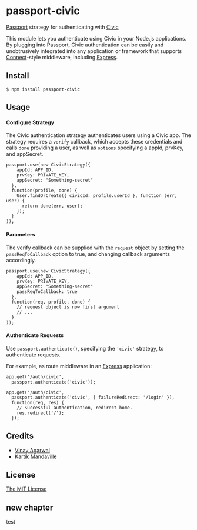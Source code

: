 # passport-civic

[Passport](http://passportjs.org/) strategy for authenticating with [Civic](https://www.civic.com/)

This module lets you authenticate using Civic in your Node.js applications.
By plugging into Passport, Civic authentication can be easily and
unobtrusively integrated into any application or framework that supports
[Connect](http://www.senchalabs.org/connect/)-style middleware, including
[Express](http://expressjs.com/).

## Install

    $ npm install passport-civic

## Usage

#### Configure Strategy

The Civic authentication strategy authenticates users using a Civic
app.  The strategy requires a `verify` callback, which
accepts these credentials and calls `done` providing a user, as well as
`options` specifying a appId, prvKey, and appSecret.

    passport.use(new CivicStrategy({
        appId: APP_ID,
        prvKey: PRIVATE_KEY,
        appSecret: "Something-secret"
      },
      function(profile, done) {
        User.findOrCreate({ civicId: profile.userId }, function (err, user) {
          return done(err, user);
        });
      }
    ));

#### Parameters

The verify callback can be supplied with the `request` object by setting
the `passReqToCallback` option to true, and changing callback arguments
accordingly.

    passport.use(new CivicStrategy({
        appId: APP_ID,
        prvKey: PRIVATE_KEY,
        appSecret: "Something-secret"
        passReqToCallback: true
      },
      function(req, profile, done) {
        // request object is now first argument
        // ...
      }
    ));

#### Authenticate Requests

Use `passport.authenticate()`, specifying the `'civic'` strategy, to
authenticate requests.

For example, as route middleware in an [Express](http://expressjs.com/)
application:

    app.get('/auth/civic',
      passport.authenticate('civic'));

    app.get('/auth/civic',
      passport.authenticate('civic', { failureRedirect: '/login' }),
      function(req, res) {
        // Successful authentication, redirect home.
        res.redirect('/');
      });

## Credits

  - [Vinay Agarwal](http://github.com/vinay035)
  - [Kartik Mandaville](http://github.com/kar2905)

## License

[The MIT License](http://opensource.org/licenses/MIT)

## new chapter

test

